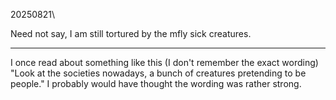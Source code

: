 20250821\

Need not say, I am still tortured by the mfly sick creatures.

---

I once read about something like this (I don't remember the exact wording) "Look at the societies nowadays, a bunch of creatures pretending to be people." I probably would have thought the wording was rather strong.
